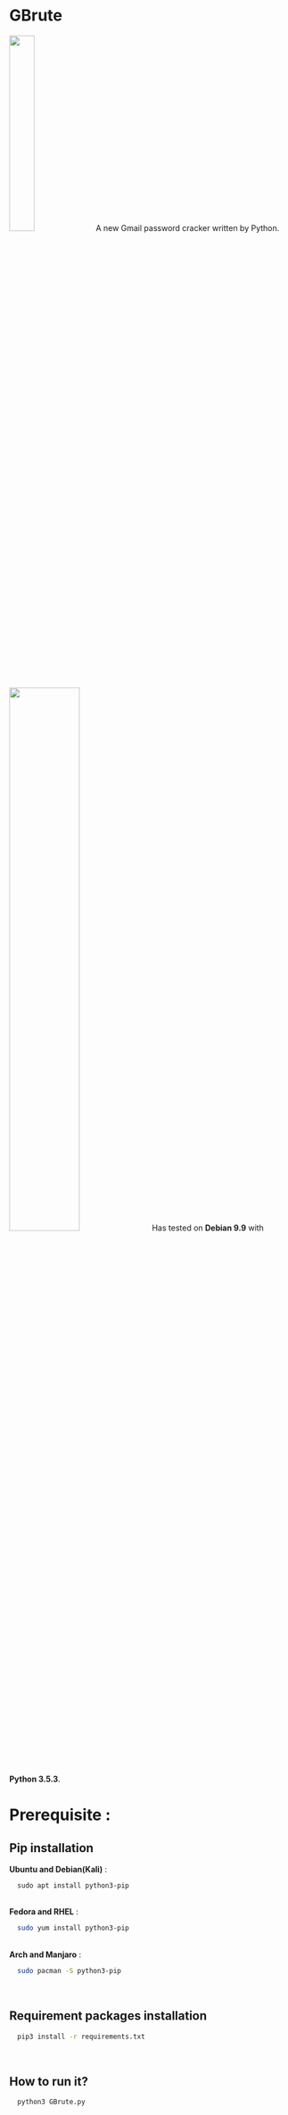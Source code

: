 # GBrute
<img src="https://github.com/i4mShayan/GBrute/blob/master/logo.png" width="30%">                     
A new Gmail password cracker written by Python.


<img src="https://github.com/i4mShayan/GBrute/blob/master/Gbrute.gif" width="50%">
Has tested on <b>Debian 9.9</b> with <b>Python 3.5.3</b>.


Prerequisite :
============

<h2>Pip installation</h2>
<b>Ubuntu and Debian(Kali)</b> :
<br>

```text
  sudo apt install python3-pip
```

<br>
<b>Fedora and RHEL</b> :

```bash
  sudo yum install python3-pip
```

<br>
<b>Arch and Manjaro</b> :

```bash
  sudo pacman -S python3-pip
```

<br>
<h2>Requirement packages installation</h2>

```bash
  pip3 install -r requirements.txt
```

<br>
<h2>How to run it?</h2>

```bash
  python3 GBrute.py
```
